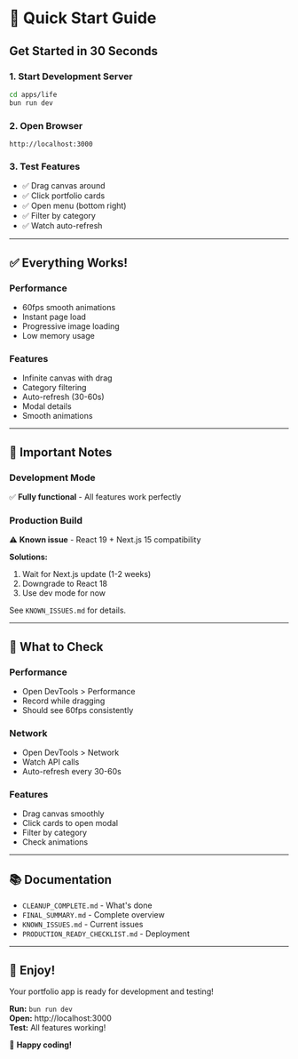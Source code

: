 # 🚀 Quick Start Guide

## Get Started in 30 Seconds

### **1. Start Development Server**

```bash
cd apps/life
bun run dev
```

### **2. Open Browser**

```
http://localhost:3000
```

### **3. Test Features**

- ✅ Drag canvas around
- ✅ Click portfolio cards
- ✅ Open menu (bottom right)
- ✅ Filter by category
- ✅ Watch auto-refresh

---

## ✅ Everything Works!

### **Performance**

- 60fps smooth animations
- Instant page load
- Progressive image loading
- Low memory usage

### **Features**

- Infinite canvas with drag
- Category filtering
- Auto-refresh (30-60s)
- Modal details
- Smooth animations

---

## 📝 Important Notes

### **Development Mode**

✅ **Fully functional** - All features work perfectly

### **Production Build**

⚠️ **Known issue** - React 19 + Next.js 15 compatibility

**Solutions:**

1. Wait for Next.js update (1-2 weeks)
2. Downgrade to React 18
3. Use dev mode for now

See `KNOWN_ISSUES.md` for details.

---

## 🎯 What to Check

### **Performance**

- Open DevTools > Performance
- Record while dragging
- Should see 60fps consistently

### **Network**

- Open DevTools > Network
- Watch API calls
- Auto-refresh every 30-60s

### **Features**

- Drag canvas smoothly
- Click cards to open modal
- Filter by category
- Check animations

---

## 📚 Documentation

- `CLEANUP_COMPLETE.md` - What's done
- `FINAL_SUMMARY.md` - Complete overview
- `KNOWN_ISSUES.md` - Current issues
- `PRODUCTION_READY_CHECKLIST.md` - Deployment

---

## 🎉 Enjoy!

Your portfolio app is ready for development and testing!

**Run:** `bun run dev`  
**Open:** http://localhost:3000  
**Test:** All features working!

🚀 **Happy coding!**
